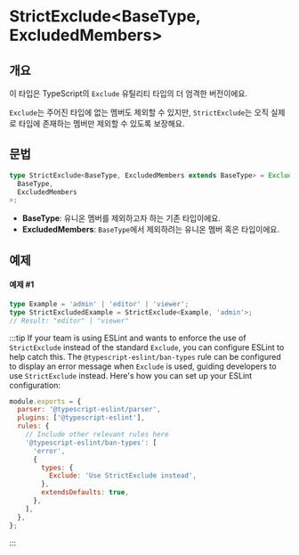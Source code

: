 # StrictExclude\<BaseType, ExcludedMembers>

## 개요

이 타입은 TypeScript의 `Exclude` 유틸리티 타입의 더 엄격한 버전이에요.

`Exclude`는 주어진 타입에 없는 멤버도 제외할 수 있지만, `StrictExclude`는 오직 실제로 타입에 존재하는 멤버만 제외할 수 있도록 보장해요.

## 문법

```ts
type StrictExclude<BaseType, ExcludedMembers extends BaseType> = Exclude<
  BaseType,
  ExcludedMembers
>;
```

- **BaseType**: 유니온 멤버를 제외하고자 하는 기존 타입이에요.
- **ExcludedMembers**: `BaseType`에서 제외하려는 유니온 멤버 혹은 타입이에요.

## 예제

#### 예제 #1

```ts
type Example = 'admin' | 'editor' | 'viewer';
type StrictExcludedExample = StrictExclude<Example, 'admin'>;
// Result: "editor" | "viewer"
```

:::tip
If your team is using ESLint and wants to enforce the use of `StrictExclude` instead of the standard `Exclude`, you can configure ESLint to help catch this. The `@typescript-eslint/ban-types` rule can be configured to display an error message when `Exclude` is used, guiding developers to use `StrictExclude` instead. Here's how you can set up your ESLint configuration:

```js
module.exports = {
  parser: '@typescript-eslint/parser',
  plugins: ['@typescript-eslint'],
  rules: {
    // Include other relevant rules here
    '@typescript-eslint/ban-types': [
      'error',
      {
        types: {
          Exclude: 'Use StrictExclude instead',
        },
        extendsDefaults: true,
      },
    ],
  },
};
```

:::
